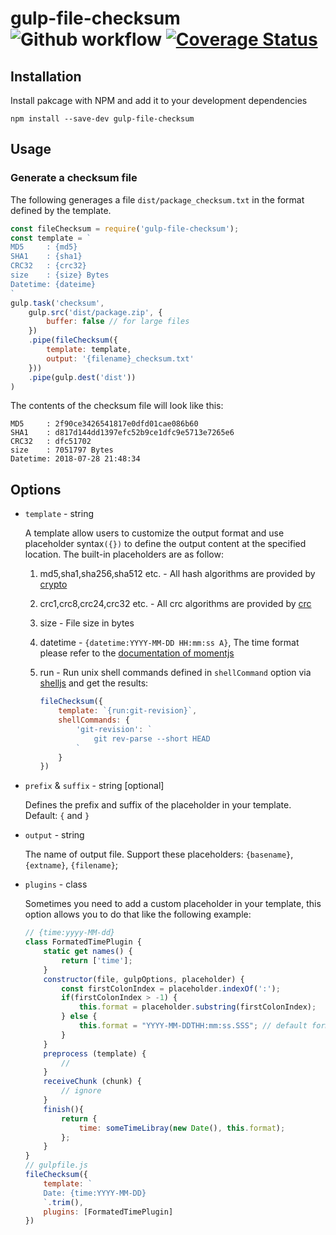 # gulp-file-checksum ![Github workflow](https://github.com/y1j2x34/gulp-file-checksum/actions/workflows/runtest.yml/badge.svg) [![Coverage Status](https://coveralls.io/repos/github/y1j2x34/gulp-file-checksum/badge.svg?branch=master)](https://coveralls.io/github/y1j2x34/gulp-file-checksum?branch=master)

## Installation

Install pakcage with NPM and add it to your development dependencies

`npm install --save-dev gulp-file-checksum`

## Usage

### Generate a checksum file

The following generages a file `dist/package_checksum.txt` in the format defined by the template.

```js
const fileChecksum = require('gulp-file-checksum');
const template = `
MD5     : {md5}
SHA1    : {sha1}
CRC32   : {crc32}
size    : {size} Bytes
Datetime: {dateime}
`
gulp.task('checksum',
    gulp.src('dist/package.zip', {
        buffer: false // for large files
    })
    .pipe(fileChecksum({
        template: template,
        output: '{filename}_checksum.txt'
    }))
    .pipe(gulp.dest('dist'))
)

```

The contents of the checksum file will look like this:

```plain
MD5     : 2f90ce3426541817e0dfd01cae086b60
SHA1    : d817d144dd1397efc52b9ce1dfc9e5713e7265e6
CRC32   : dfc51702
size    : 7051797 Bytes
Datetime: 2018-07-28 21:48:34
```

## Options

- `template` - string

    A template allow users to customize the output format and use placeholder syntax`({})` to define the output content at the specified location.
    The built-in placeholders are as follow:

    1. md5,sha1,sha256,sha512 etc. \- All hash algorithms are provided by [crypto](https://www.npmjs.com/package/crypto)
    2. crc1,crc8,crc24,crc32 etc. \- All crc algorithms are provided by [crc](https://www.npmjs.com/package/crc)
    3. size \- File size in bytes
    4. datetime \- `{datetime:YYYY-MM-DD HH:mm:ss A}`, The time format please refer to the [documentation of momentjs](https://momentjs.com/docs/#/displaying/)
    5. run \- Run unix shell commands defined in `shellCommand` option via [shelljs](https://www.npmjs.com/package/shelljs) and get the results:

        ```js
        fileChecksum({
            template: `{run:git-revision}`,
            shellCommands: {
                'git-revision': `
                    git rev-parse --short HEAD
                `
            }
        })
        ```

- `prefix` & `suffix` - string [optional]

    Defines the prefix and suffix of the placeholder in your template.
    Default: `{` and `}`

- `output` - string

    The name of output file. Support these placeholders: `{basename}`, `{extname}`, `{filename}`;

- `plugins` - class

    Sometimes you need to add a custom placeholder in your template, this option allows you to do that like the following example:

    ```js
    // {time:yyyy-MM-dd}
    class FormatedTimePlugin {
        static get names() {
            return ['time'];
        }
        constructor(file, gulpOptions, placeholder) {
            const firstColonIndex = placeholder.indexOf(':');
            if(firstColonIndex > -1) {
                this.format = placeholder.substring(firstColonIndex);
            } else {
                this.format = "YYYY-MM-DDTHH:mm:ss.SSS"; // default format
            }
        }
        preprocess (template) {
            //
        }
        receiveChunk (chunk) {
            // ignore
        }
        finish(){
            return {
                time: someTimeLibray(new Date(), this.format);
            };
        }
    }
    // gulpfile.js
    fileChecksum({
        template: `
        Date: {time:YYYY-MM-DD}
        `.trim(),
        plugins: [FormatedTimePlugin]
    })
    ```
